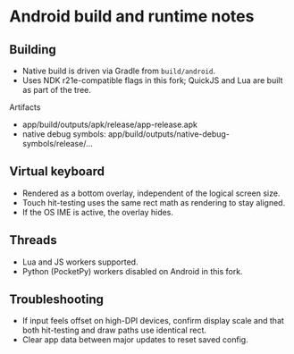 # Android build and runtime notes

## Building
- Native build is driven via Gradle from `build/android`.
- Uses NDK r21e-compatible flags in this fork; QuickJS and Lua are built as part of the tree.

Artifacts
- app/build/outputs/apk/release/app-release.apk
- native debug symbols: app/build/outputs/native-debug-symbols/release/...

## Virtual keyboard
- Rendered as a bottom overlay, independent of the logical screen size.
- Touch hit-testing uses the same rect math as rendering to stay aligned.
- If the OS IME is active, the overlay hides.

## Threads
- Lua and JS workers supported.
- Python (PocketPy) workers disabled on Android in this fork.

## Troubleshooting
- If input feels offset on high-DPI devices, confirm display scale and that both hit-testing and draw paths use identical rect.
- Clear app data between major updates to reset saved config.
